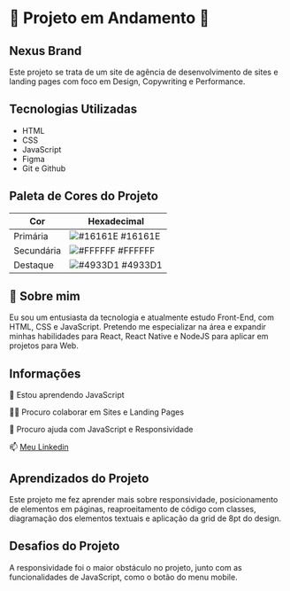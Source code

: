 # :construction: Projeto em Andamento :construction:

## Nexus Brand

Este projeto se trata de um site de agência de desenvolvimento de sites e landing pages com foco em Design, Copywriting e Performance.

## Tecnologias Utilizadas

- HTML
- CSS
- JavaScript
- Figma
- Git e Github

## Paleta de Cores do Projeto

| Cor        | Hexadecimal                                                      |
| ---------- | ---------------------------------------------------------------- |
| Primária   | ![#16161E](https://via.placeholder.com/10/16161E?text=+) #16161E |
| Secundária | ![#FFFFFF](https://via.placeholder.com/10/FFFFFF?text=+) #FFFFFF |
| Destaque   | ![#4933D1](https://via.placeholder.com/10/4933D1?text=+) #4933D1 |

## 🚀 Sobre mim

Eu sou um entusiasta da tecnologia e atualmente estudo Front-End, com HTML, CSS e JavaScript. Pretendo me especializar na área e expandir minhas habilidades para React, React Native e NodeJS para aplicar em projetos para Web.

## Informações

🧠 Estou aprendendo JavaScript

👯‍♀️ Procuro colaborar em Sites e Landing Pages

🤔 Procuro ajuda com JavaScript e Responsividade

📫 [Meu Linkedin](https://www.linkedin.com/in/hiigorsilva/)

## Aprendizados do Projeto

Este projeto me fez aprender mais sobre responsividade, posicionamento de elementos em páginas, reaproeitamento de código com classes, diagramação dos elementos textuais e aplicação da grid de 8pt do design.

## Desafios do Projeto

A responsividade foi o maior obstáculo no projeto, junto com as funcionalidades de JavaScript, como o botão do menu mobile.
